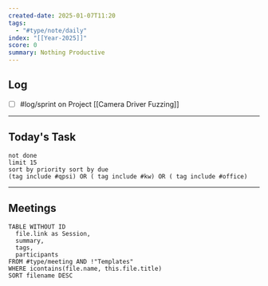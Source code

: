 ```yaml
---
created-date: 2025-01-07T11:20
tags:
  - "#type/note/daily"
index: "[[Year-2025]]"
score: 0
summary: Nothing Productive
---
```


## Log
- [ ] #log/sprint on Project [[Camera Driver Fuzzing]]

---

## Today's Task

```tasks
not done
limit 15
sort by priority sort by due
(tag include #qpsi) OR ( tag include #kw) OR ( tag include #office)
```
---

## Meetings

```dataview
TABLE WITHOUT ID
  file.link as Session,
  summary,
  tags,
  participants
FROM #type/meeting AND !"Templates"
WHERE icontains(file.name, this.file.title)
SORT filename DESC
```